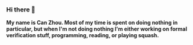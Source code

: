 ### Hi there 👋

**My name is Can Zhou. Most of my time is spent on doing nothing in particular, but when I'm not doing nothing I'm either working on formal verification stuff, programming, reading, or playing squash.**
